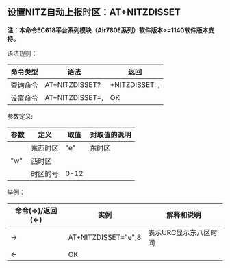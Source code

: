 ## 设置NITZ自动上报时区：AT+NITZDISSET

**注：本命令EC618平台系列模块（Air780E系列）软件版本>=1140软件版本支持。**

语法规则：

| 命令类型 | 语法                      | 返回                     |
| -------- | ------------------------- | ------------------------ |
| 查询命令 | AT+NITZDISSET?            | +NITZDISSET: <zone>,<id> |
| 设置命令 | AT+NITZDISSET=<zone>,<id> | OK                       |

 

参数定义:

| 参数   | 定义     | 取值 | 对取值的说明 |
| ------ | -------- | ---- | ------------ |
| <zone> | 东西时区 | "e"  | 东时区       |
| "w"    | 西时区   |      |              |
| <id>   | 时区的号 | 0-12 |              |

 

举例：

| 命令(→)/返回(←) | 实例                | 解释和说明            |
| --------------- | ------------------- | --------------------- |
| →               | AT+NITZDISSET="e",8 | 表示URC显示东八区时间 |
| ←               | OK                  |                       |
